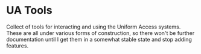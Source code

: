 UA Tools
=================

Collect of tools for interacting and using the Uniform Access systems. These
are all under various forms of construction, so there won't be further documentation
until I get them in a somewhat stable state and stop adding features.
